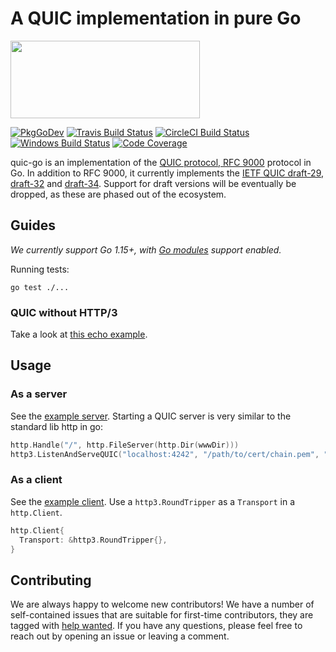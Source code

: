 # A QUIC implementation in pure Go

<img src="docs/quic.png" width=303 height=124>

[![PkgGoDev](https://pkg.go.dev/badge/github.com/lucas-clemente/quic-go)](https://pkg.go.dev/github.com/lucas-clemente/quic-go)
[![Travis Build Status](https://img.shields.io/travis/lucas-clemente/quic-go/master.svg?style=flat-square&label=Travis+build)](https://travis-ci.org/lucas-clemente/quic-go)
[![CircleCI Build Status](https://img.shields.io/circleci/project/github/lucas-clemente/quic-go.svg?style=flat-square&label=CircleCI+build)](https://circleci.com/gh/lucas-clemente/quic-go)
[![Windows Build Status](https://img.shields.io/appveyor/ci/lucas-clemente/quic-go/master.svg?style=flat-square&label=windows+build)](https://ci.appveyor.com/project/lucas-clemente/quic-go/branch/master)
[![Code Coverage](https://img.shields.io/codecov/c/github/lucas-clemente/quic-go/master.svg?style=flat-square)](https://codecov.io/gh/lucas-clemente/quic-go/)

quic-go is an implementation of the [QUIC protocol, RFC 9000](https://datatracker.ietf.org/doc/html/rfc9000) protocol in Go.
In addition to RFC 9000, it currently implements the [IETF QUIC draft-29](https://tools.ietf.org/html/draft-ietf-quic-transport-29), [draft-32](https://tools.ietf.org/html/draft-ietf-quic-transport-32) and [draft-34](https://tools.ietf.org/html/draft-ietf-quic-transport-34). Support for draft versions will be eventually be dropped, as these are phased out of the ecosystem.

## Guides

*We currently support Go 1.15+, with [Go modules](https://github.com/golang/go/wiki/Modules) support enabled.*

Running tests:

    go test ./...

### QUIC without HTTP/3

Take a look at [this echo example](example/echo/echo.go).

## Usage

### As a server

See the [example server](example/main.go). Starting a QUIC server is very similar to the standard lib http in go:

```go
http.Handle("/", http.FileServer(http.Dir(wwwDir)))
http3.ListenAndServeQUIC("localhost:4242", "/path/to/cert/chain.pem", "/path/to/privkey.pem", nil)
```

### As a client

See the [example client](example/client/main.go). Use a `http3.RoundTripper` as a `Transport` in a `http.Client`.

```go
http.Client{
  Transport: &http3.RoundTripper{},
}
```

## Contributing

We are always happy to welcome new contributors! We have a number of self-contained issues that are suitable for first-time contributors, they are tagged with [help wanted](https://github.com/lucas-clemente/quic-go/issues?q=is%3Aissue+is%3Aopen+label%3A%22help+wanted%22). If you have any questions, please feel free to reach out by opening an issue or leaving a comment.
